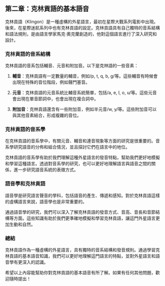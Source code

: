 ## 第二章：克林貢語的基本語音

克林貢語（Klingon）是一種虛構的外星語言，最初在星際大戰系列電影中出現。後來，在星際迷航系列中也有克林貢語的設定。克林貢語具有自己獨特的音系結構和語法規則，是由語言學家馬克·奧克蘭創造的，他對這個語言進行了深入研究和設計。

### 克林貢語的音系結構

克林貢語的音系包括輔音、元音和附加音。以下是克林語的一些音素：

1. **輔音**：克林貢語有一定數量的輔音，例如/p, t, q, b, g/等。這些輔音有時候會出現在特殊的音位階段，例如聲門塞音。
   
2. **元音**：克林貢語的元音系統比輔音系統簡單，包括/a, e, I, o, u/等。這些元音會出現在單音節詞中，也會出現在複合詞中。

3. **附加音**：克林貢語還含有一些附加音，例如半元音/w, y/等。這些附加音可以與其他音素結合，形成複雜的音位。

### 克林貢語的音系學

在克林貢語的音系學中，有關元音、輔音和連音現象等方面的研究是很重要的。音系學研究語音的分佈和組合情況，並且探討它們在語言中的地位。

克林貢語的音系學有助於我們理解這種外星語言的發音特點，幫助我們更好地模擬和學習這種語言。透過對音系學的研究，也可以更好地理解語言與語音之間的關係，進一步研究語音系統的表徵方式。

### 語音學和克林貢語

語音學是研究語言聲音的學科，包括語音的產生、傳遞和感知。對於克林貢語這樣的虛構語言來說，語音學也是非常重要的。

通過語音學的研究，我們可以深入了解克林貢語的發音方式、音高、音長和音節結構等方面。這些知識有助於我們更準確地模擬和學習克林貢語，讓這門外星語言更加生動和自然。

### 總結

克林貢語作為一種虛構的外星語言，具有獨特的音系結構和發音規則。通過學習克林貢語的基本語音知識，我們可以更好地理解這門語言的特點，並對外星語言和語音學有更深入的認識。

希望以上內容能幫助你對克林貢語的基本語音有所了解。如果有任何其他問題，歡迎隨時提出！
